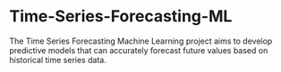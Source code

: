 # Time-Series-Forecasting-ML
The Time Series Forecasting Machine Learning project aims to develop predictive models that can accurately forecast future values based on historical time series data. 
